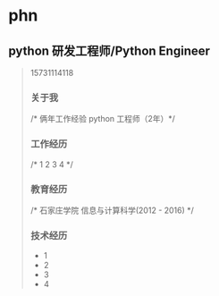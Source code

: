 # phn
## python 研发工程师/Python Engineer
> 15731114118
>
> ### 关于我
> /* 俩年工作经验 python 工程师（2年）*/
>
> ### 工作经历
> /* 1 2 3 4 */
>
> ### 教育经历
> /* 石家庄学院 信息与计算科学(2012 - 2016) */
>
> ### 技术经历
> - 1
> - 2
> - 3
> - 4
